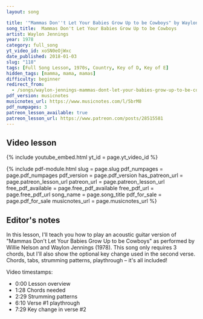 ```yaml
---
layout: song

title: '"Mammas Don''t Let Your Babies Grow Up to be Cowboys" by Waylon Jennings and Willie Nelson'
song_title:  Mammas Don't Let Your Babies Grow Up to be Cowboys
artist: Waylon Jennings
year: 1978
category: full_song
yt_video_id: xoSN0eOjWxc
date_published: 2018-01-03
slug: "118"
tags: [Full Song Lesson, 1970s, Country, Key of D, Key of E]
hidden_tags: [mamma, mama, mamas]
difficulty: beginner
redirect_from:
  - /songs/waylon-jennings-mammas-dont-let-your-babies-grow-up-to-be-cowboys/
pdf_version: musicnotes
musicnotes_url: https://www.musicnotes.com/l/5brM8
pdf_numpages: 3
patreon_lesson_available: true
patreon_lesson_url: https://www.patreon.com/posts/28515581
---
```


## Video lesson

{% include youtube_embed.html yt_id = page.yt_video_id %}

{% include pdf-module.html slug = page.slug pdf_numpages = page.pdf_numpages pdf_version = page.pdf_version has_patreon_url = page.patreon_lesson_url patreon_url = page.patreon_lesson_url free_pdf_available = page.free_pdf_available free_pdf_url = page.free_pdf_url song_name = page.song_title pdf_for_sale = page.pdf_for_sale musicnotes_url = page.musicnotes_url %}

## Editor's notes

In this lesson, I'll teach you how to play an acoustic guitar version of "Mammas Don't Let Your Babies Grow Up to be Cowboys" as performed by Willie Nelson and Waylon Jennings (1978). This song only requires 3 chords, but I'll also show the optional key change used in the second verse. Chords, tabs, strumming patterns, playthrough – it's all included!

Video timestamps:

- 0:00 Lesson overview
- 1:28 Chords needed
- 2:29 Strumming patterns
- 6:10 Verse #1 playthrough
- 7:29 Key change in verse #2

<!-- ## Chords needed

Quite simple! Three chords only, played in the same order for the verse and the chorus. If you want to change key in the second verse, you'll need the E A and B7 as shown below (this isn't required though, if you're doing a campfire version).

    E –––2––––3––––0––––    –––0––––0––––2–––
    B –––3––––0––––2––––    –––0––––2––––0–––
    G –––2––––0––––0––––    –––1––––2––––2–––
    D –––0––––0––––2––––    –––2––––2––––1–––
    A ––––––––2––––0––––    –––2––––0––––2–––
    E ––––––––3–––––––––    –––0–––––––––––––
         D    G    A7          E    A    B7  

## Strumming pattern

Here's a few ways to approach it. For starters, think of things in groups of 3. Begin with down strums on the "1" counts only.

    D = down strum
    U = up strum

    1 + 2 + 3 + 1 + 2 + 3 +
    D           D

From there, add smaller / weaker down strums on the "2" and "3" counts, keeping the accent (emphasis) on the "1".

    1 + 2 + 3 + 1 + 2 + 3 +
    D   d   d   D   d   d

Then, if you desire, you can add upstrums in between the smaller down strums:

    1 + 2 + 3 + 1 + 2 + 3 +
    D   d u d u D   d u d u

Said out loud, this would be "DOWN, down up down up... DOWN, down up down up... ".

## Strumming with alternating bass notes

This isn't required, but is a fun way to spice up the song a bit. Which is, alternating bass notes on the chords you strum. Examples below. See video lesson for reference.

    E ––––––2–2––2–2––––––2–2––2–2––––––2–2––2–2––––––2–2––2–2–––––
    B ––––––3–3––3–3––––––3–3––3–3––––––3–3––3–3––––––3–3––3–3–––––
    G ––––––2–2––2–2––––––2–2––2–2––––––2–2––2–2––––––2–2––2–2–––––
    D –––0–––––––––––––––––––––––––––0–––––––––––––––––––––––––––––
    A –––––––––––––––––0–––––––––––––––––––––––––––0–––––––––––––––
    E –––––––––––––––––––––––––––––––––––––––––––––––––––––––––––––
         D

    E ––––––3–3––3–3––––––3–3––3–3––––––3–3––3–3––––––3–3––3–3–––––
    B ––––––0–0––0–0––––––0–0––0–0––––––0–0––0–0––––––0–0––0–0–––––
    G ––––––0–0––0–0––––––0–0––0–0––––––0–0––0–0––––––0–0––0–0–––––
    D ––––––0–0––0–0–––0––––––––––––––––0–0––0–0–––0–––––––––––––––
    A ––––––2–2––2–2––––––––––––––––––––2–2––2–2–––––––––––––––––––
    E –––3–––––––––––––––––––––––––––3–––––––––––––––––––––––––––––
         G


    E ––––––0–0––0–0––––––0–0––0–0–––––––––0–0––0–0––––––0–0––0–0––
    B ––––––2–2––2–2––––––2–2––2–2–––––––––2–2––2–2––––––2–2––2–2––
    G ––––––0–0––0–0––––––0–0––0–0–––––––––0–0––0–0––––––0–0––0–0––
    D ––––––2–2––2–2–––2–––––––––––––––––––2–2––2–2–––2––––––––––––
    A –––0––––––––––––––––––––––––––––––0––––––––––––––––––––––––––
    E –––––––––––––––––––––––––––––––––––––––––––––––––––––––––––––
         A7

## Lyrics w/ chords

    VERSE #1

        D                                                G
        Cowboys ain't easy to love and they're harder to hold
        A7                                             D
        They'd rather give you a song than diamonds or gold
        D                                               G
        Lone star belt buckles and old faded Levi's and each night begins a new day
               A7                                                                     D
        If you don't understand him and he don't die young, he'll probably just ride away

    CHORUS

        D                                          G
        Mamas, don't let your babies grow up to be cowboys
              A7
        Don't let 'em pick guitars or drive them old trucks
        A7                                 D
        Let 'em be doctors and lawyers and such

        D                                          G
        Mamas, don't let your babies grow up to be cowboys
                       A7
        'Cause they'll never stay home and they're always alone
        A7                     D
        Even with someone they love

    VERSE #2

        E                                                     A
        Cowboys like smokey old pool rooms and clear mountain mornings
        B7                                                E
        Little warm puppies and children and girls of the night
        E
        Them that don't know him won't like him
                         A
        And them that do sometimes won't know how to take him
                 B7
        He ain't wrong he's just different
                                                                     E
        But his pride won't let him do things to make you think he's right

    CHORUS

        E                                          A
        Mamas, don't let your babies grow up to be cowboys
              B7
        Don't let 'em pick guitars or drive them old trucks
        B7                                 E
        Let 'em be doctors and lawyers and such

        E                                          A
        Mamas, don't let your babies grow up to be cowboys
                       B7
        'Cause they'll never stay home and they're always alone
        B7                     E
        Even with someone they love

## Good luck!

Thanks for reading! I hope this helped you. Questions? Comments? Requests? Let me know! -->


<!-- Verse, part 1:
D           D           G           G
1 2 3 4 5 6 1 2 3 4 5 6 1 2 3 4 5 6 1 2 3 4 5 6
A7          A7          D           D
1 2 3 4 5 6 1 2 3 4 5 6 1 2 3 4 5 6 1 2 3 4 5 6

Verse, part 2:
D           D           G           G
1 2 3 4 5 6 1 2 3 4 5 6 1 2 3 4 5 6 1 2 3 4 5 6
A7          A7          A7          D           D
1 2 3 4 5 6 1 2 3 4 5 6 1 2 3 4 5 6 1 2 3 4 5 6 1 2 3 4 5 6

Chorus, part 1
D           D           G           G
1 2 3 4 5 6 1 2 3 4 5 6 1 2 3 4 5 6 1 2 3 4 5 6
A7          A7          A7          A7    D
1 2 3 4 5 6 1 2 3 4 5 6 1 2 3 4 5 6 1 2 3 1 2 3 4 5 6

Chorus, part 2
D           D           G           G
1 2 3 4 5 6 1 2 3 4 5 6 1 2 3 4 5 6 1 2 3 4 5 6
A7          A7          A7          D           D
1 2 3 4 5 6 1 2 3 4 5 6 1 2 3 4 5 6 1 2 3 4 5 6 1 2 3 4 5 6  -->



<!-- E ––––––0–0––0–0––––––0–0––0–0––––––0–0––0–0––––––0–0––0–0–––
B ––––––0–0––0–0––––––0–0––0–0––––––0–0––0–0––––––0–0––0–0–––
G ––––––1–1––1–1––––––1–1––1–1––––––1–1––1–1––––––1–1––1–1–––
D ––––––2–2––2–2––––––2–2––2–2––––––2–2––2–2––––––2–2––2–2–––
A –––––––––––––––––2–––––––––––––––––––––––––––2–––––––––––––
E –––0–––––––––––––––––––––––––––0–––––––––––––––––––––––––––

E ––––––0–0––0–0––––––0–0––0–0––––––0–0––0–0––––––0–0––0–0–––
B ––––––2–2––2–2––––––2–2––2–2––––––2–2––2–2––––––2–2––2–2–––
G ––––––2–2––2–2––––––2–2––2–2––––––2–2––2–2––––––2–2––2–2–––
D –––––––––––––––––2–––––––––––––––––––––––––––2–––––––––––––
A –––0–––––––––––––––––––––––––––0–––––––––––––––––––––––––––
E –––––––––––––––––––––––––––––––––––––––––––––––––––––––––––

E ––––––2–2––2–2––––––2–2––2–2––––––2–2––2–2––––––2–2––2–2–––
B ––––––0–0––0–0––––––0–0––0–0––––––0–0––0–0––––––0–0––0–0–––
G ––––––2–2––2–2––––––2–2––2–2––––––2–2––2–2––––––2–2––2–2–––
D ––––––1–1––1–1––––––1–1––1–1––––––1–1––1–1––––––1–1––1–1–––
A –––2–––––––––––––––––––––––––––2–––––––––––––––––––––––––––
E –––––––––––––––––2–––––––––––––––––––––––––––2––––––––––––– -->
